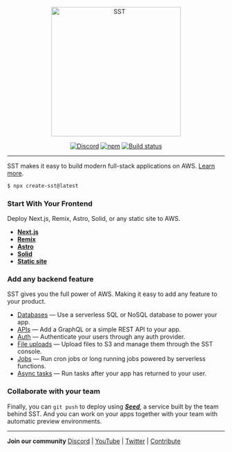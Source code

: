 <p align="center">
  <a href="https://sst.dev/">
    <img alt="SST" src="https://raw.githubusercontent.com/serverless-stack/identity/main/variants/sst-full.svg" width="300" />
  </a>
</p>

<p align="center">
  <a href="https://sst.dev/discord"><img alt="Discord" src="https://img.shields.io/discord/983865673656705025?style=flat-square" /></a>
  <a href="https://www.npmjs.com/package/sst"><img alt="npm" src="https://img.shields.io/npm/v/sst.svg?style=flat-square" /></a>
  <a href="https://github.com/serverless-stack/sst/actions/workflows/test.yml"><img alt="Build status" src="https://img.shields.io/github/actions/workflow/status/serverless-stack/sst/test.yml?style=flat-square&branch=master" /></a>
</p>

---

SST makes it easy to build modern full-stack applications on AWS. [Learn more](https://docs.sst.dev/what-is-sst).

```bash
$ npx create-sst@latest
```

### Start With Your Frontend

Deploy Next.js, Remix, Astro, Solid, or any static site to AWS.

- [**Next.js**](https://docs.sst.dev/start/nextjs)
- [**Remix**](https://docs.sst.dev/constructs/RemixSite)
- [**Astro**](https://docs.sst.dev/start/astro)
- [**Solid**](https://docs.sst.dev/constructs/SolidStartSite)
- [**Static site**](https://docs.sst.dev/constructs/StaticSite)

### Add any backend feature

SST gives you the full power of AWS. Making it easy to add any feature to your product.

- [Databases](https://docs.sst.dev/databases) — Use a serverless SQL or NoSQL database to power your app.
- [APIs](https://docs.sst.dev/apis) — Add a GraphQL or a simple REST API to your app.
- [Auth](https://docs.sst.dev/auth) — Authenticate your users through any auth provider.
- [File uploads](https://docs.sst.dev/file-uploads) — Upload files to S3 and manage them through the SST console.
- [Jobs](https://docs.sst.dev/constructs/Cron) — Run cron jobs or long running jobs powered by serverless functions.
- [Async tasks](https://docs.sst.dev/constructs/async-tasks) — Run tasks after your app has returned to your user.

### Collaborate with your team

Finally, you can `git push` to deploy using [_**Seed**_](https://seed.run), a service built by the team behind SST. And you can work on your apps together with your team with automatic preview environments.

---

**Join our community** [Discord](https://sst.dev/discord) | [YouTube](https://www.youtube.com/c/sst-dev) | [Twitter](https://twitter.com/SST_dev) | [Contribute](CONTRIBUTING.md)
